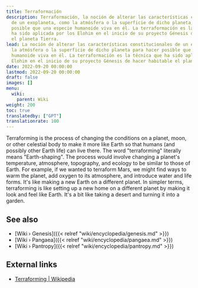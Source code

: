 ```yaml
---
title: Terraformación
description: Terraformación, la noción de alterar las características constitucionales
  de un exoplaneta, como la atmósfera o la superficie de dicho planeta, para hacer
  posible que una especie humanoide viva en él. La terraformación es la técnica que
  ha sido aplicada por los Elohim en el inicio de su proyecto Génesis de hacer habitable
  el planeta Tierra.
lead: La noción de alterar las características constitucionales de un exoplaneta como
  la atmósfera o la superficie de dicho planeta para hacer posible que una especie
  humanoide viva en él. La terraformación es la técnica que ha sido aplicada por los
  Elohim en el inicio de su proyecto Génesis de hacer habitable el planeta Tierra.
date: 2022-09-20 00:00:00
lastmod: 2022-09-20 00:00:00
draft: false
images: []
menu:
  wiki:
    parent: Wiki
weight: 200
toc: true
translatedby: ["GPT"]
translationrate: 100
---
```


Terraforming is the process of changing the conditions on a planet, moon, or other celestial body to make it more like Earth so that humans (and possibly other Earth life) can live there. The word "terraforming" literally means "Earth-shaping". The process would involve changing a planet's temperature, atmosphere, topography, and ecology to be similar to those of Earth. For example, if we wanted to terraform Mars, we might find ways to warm the planet, add oxygen to its atmosphere, and introduce water and life forms. It's like making a new Earth on a different planet. In simpler terms, terraforming is like setting up a new home on a different planet by making it look and feel like Earth. It's a bit like taking a desert and turning it into a garden.

## See also

- [Wiki › Genesis]({{< relref "wiki/encyclopedia/genesis.md" >}})
- [Wiki › Pangaea]({{< relref "wiki/encyclopedia/pangaea.md" >}})
- [Wiki › Pantropy]({{< relref "wiki/encyclopedia/pantropy.md" >}})

## External links

- [Terraforming | Wikipedia](https://en.wikipedia.org/wiki/Terraforming)
